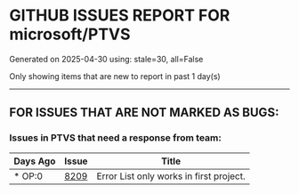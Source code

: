 
# GITHUB ISSUES REPORT FOR microsoft/PTVS


Generated on 2025-04-30 using: stale=30, all=False


Only showing items that are new to report in past 1 day(s)


---

## FOR ISSUES THAT ARE NOT MARKED AS BUGS:


### Issues in PTVS that need a response from team:

| Days Ago | Issue | Title |
| --- | --- | --- |
 | \* OP:0  |[8209](https://github.com/microsoft/PTVS/issues/8209 "Error List only works in first project.")  |Error List only works in first project. |




















